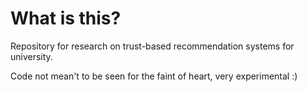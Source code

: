 # What is this?
Repository for research on trust-based recommendation systems for university.

Code not mean't to be seen for the faint of heart, very experimental :)